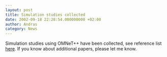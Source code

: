 ```yaml
---
layout: post
title: Simulation studies collected
date: 2002-09-18 22:28:54.000000000 +02:00
author: Andras
category: News
---
```

Simulation studies using OMNeT++ have been collected, see reference list <a href="index.php?option=com_jombib">here</a>. If you know about additional papers, please let me know.
